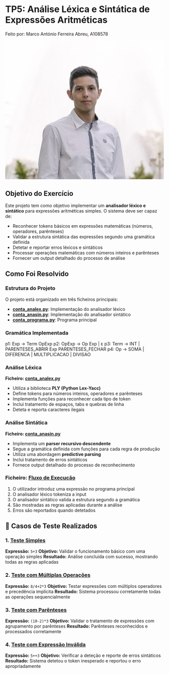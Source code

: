 # TP5: Análise Léxica e Sintática de Expressões Aritméticas
Feito por:
Marco António Ferreira Abreu, A108578

![image_alt](https://github.com/MarcoAbreu11/PLC2025/blob/main/Imagem/minha_imagem.jpg?raw=true)

## Objetivo do Exercício

Este projeto tem como objetivo implementar um **analisador léxico e sintático** para expressões aritméticas simples. O sistema deve ser capaz de:

- Reconhecer tokens básicos em expressões matemáticas (números, operadores, parênteses)
- Validar a estrutura sintática das expressões segundo uma gramática definida
- Detetar e reportar erros léxicos e sintáticos
- Processar operações matemáticas com números inteiros e parênteses
- Fornecer um output detalhado do processo de análise

## Como Foi Resolvido

### Estrutura do Projeto

O projeto está organizado em três ficheiros principais:

- **[conta_analex.py](código/conta_analex.py)**: Implementação do analisador léxico
- **[conta_anasin.py](código/conta_anasin.py)**: Implementação do analisador sintático  
- **[conta_programa.py](código/conta_programa.py)**: Programa principal

### Gramática Implementada
p1: Exp -> Term OpExp
p2: OpExp -> Op Exp | ε
p3: Term -> INT | PARENTESES_ABRIR Exp PARENTESES_FECHAR
p4: Op -> SOMA | DIFERENCA | MULTIPLICACAO | DIVISAO

### Análise Léxica

**Ficheiro: [conta_analex.py](código/conta_analex.py)**

- Utiliza a biblioteca **PLY (Python Lex-Yacc)**
- Define tokens para números inteiros, operadores e parênteses
- Implementa funções para reconhecer cada tipo de token
- Inclui tratamento de espaços, tabs e quebras de linha
- Deteta e reporta caracteres ilegais

### Análise Sintática

**Ficheiro: [conta_anasin.py](código/conta_anasin.py)**

- Implementa um **parser recursivo descendente**
- Segue a gramática definida com funções para cada regra de produção
- Utiliza uma abordagem **predictive parsing**
- Inclui tratamento de erros sintáticos
- Fornece output detalhado do processo de reconhecimento

### Ficheiro: [Fluxo de Execução](código/conta_programa.py)

1. O utilizador introduz uma expressão no programa principal
2. O analisador léxico tokeniza a input
3. O analisador sintático valida a estrutura segundo a gramática
4. São mostradas as regras aplicadas durante a análise
5. Erros são reportados quando detetados

## 🧪 Casos de Teste Realizados

### 1. [Teste Simples](testes/teste_simples.png)
**Expressão:** `5+3`
**Objetivo:** Validar o funcionamento básico com uma operação simples
**Resultado:** Análise concluída com sucesso, mostrando todas as regras aplicadas

### 2. [Teste com Múltiplas Operações](testes/teste_com_multiplas_operacoes.png)
**Expressão:** `8/4+2*3`
**Objetivo:** Testar expressões com múltiplos operadores e precedência implícita
**Resultado:** Sistema processou corretamente todas as operações sequencialmente

### 3. [Teste com Parênteses](testes/teste_com_parenteses.png)
**Expressão:** `(10-2)*3`
**Objetivo:** Validar o tratamento de expressões com agrupamento por parênteses
**Resultado:** Parênteses reconhecidos e processados corretamente

### 4. [Teste com Expressão Inválida](testes/teste_expressao_invalida.png)
**Expressão:** `5++3`
**Objetivo:** Verificar a deteção e reporte de erros sintáticos
**Resultado:** Sistema detetou o token inesperado e reportou o erro apropriadamente
